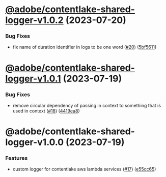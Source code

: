 # [@adobe/contentlake-shared-logger-v1.0.2](https://github.com/adobe/contentlake-shared/compare/@adobe/contentlake-shared-logger-v1.0.1...@adobe/contentlake-shared-logger-v1.0.2) (2023-07-20)


### Bug Fixes

* fix name of duration identifier in logs to be one word ([#20](https://github.com/adobe/contentlake-shared/issues/20)) ([5bf5611](https://github.com/adobe/contentlake-shared/commit/5bf56118d7fe27fa869c7c4e68830f25cfaa93c2))

# [@adobe/contentlake-shared-logger-v1.0.1](https://github.com/adobe/contentlake-shared/compare/@adobe/contentlake-shared-logger-v1.0.0...@adobe/contentlake-shared-logger-v1.0.1) (2023-07-19)


### Bug Fixes

* remove circular dependency of passing in context to something that is used in context ([#18](https://github.com/adobe/contentlake-shared/issues/18)) ([4419ea8](https://github.com/adobe/contentlake-shared/commit/4419ea88b04ac85be2e18b9f494ae1dfdb3a41bc))

# @adobe/contentlake-shared-logger-v1.0.0 (2023-07-19)


### Features

* custom logger for contentlake aws lambda services ([#17](https://github.com/adobe/contentlake-shared/issues/17)) ([e55cc65](https://github.com/adobe/contentlake-shared/commit/e55cc654fbf33e636615ce3c5deafdd39225abc2))
